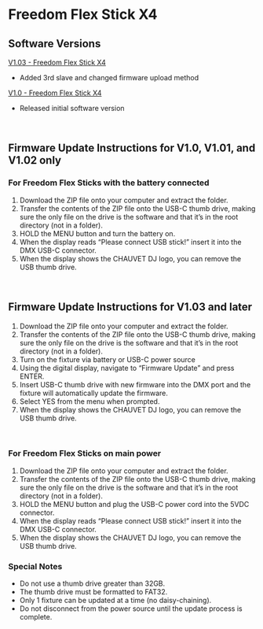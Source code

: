 # Freedom Flex Stick X4

## Software Versions

[V1.03 - Freedom Flex Stick X4](https://github.com/Chauvet-DJ/FREEDOMFLEXSTICKX4/blob/1156d4059134018623b327cb5b46691ea676e66b/Firmware/V1.03.zip)
- Added 3rd slave and changed firmware upload method

[V1.0 - Freedom Flex Stick X4](https://github.com/Chauvet-DJ/FREEDOMFLEXSTICKX4/blob/b7bbfd5e181b2707c9e82f3a3799c86493d94c71/Firmware/V1.0.zip)
- Released initial software version

&nbsp;

## Firmware Update Instructions for V1.0, V1.01, and V1.02 only

### For Freedom Flex Sticks with the battery connected
1. Download the ZIP file onto your computer and extract the folder. 
2. Transfer the contents of the ZIP file onto the USB-C thumb drive, making sure the only file on the drive is the software and that it’s in the root directory (not in a folder). 
3. HOLD the MENU button and turn the battery on. 
4. When the display reads “Please connect USB stick!” insert it into the DMX USB-C connector. 
5. When the display shows the CHAUVET DJ logo, you can remove the USB thumb drive. 

&nbsp;

## Firmware Update Instructions for V1.03 and later

1. Download the ZIP file onto your computer and extract the folder. 
2. Transfer the contents of the ZIP file onto the USB-C thumb drive, making sure the only file on the drive is the software and that it’s in the root directory (not in a folder). 
3. Turn on the fixture via battery or USB-C power source 
4. Using the digital display, navigate to “Firmware Update” and press ENTER. 
5. Insert USB-C thumb drive with new firmware into the DMX port and the fixture will automatically update the firmware. 
6. Select YES from the menu when prompted. 
7. When the display shows the CHAUVET DJ logo, you can remove the USB thumb drive.

&nbsp;

### For Freedom Flex Sticks on main power
1. Download the ZIP file onto your computer and extract the folder. 
2. Transfer the contents of the ZIP file onto the USB-C thumb drive, making sure the only file on the drive is the software and that it’s in the root directory (not in a folder). 
3. HOLD the MENU button and plug the USB-C power cord into the 5VDC connector. 
4. When the display reads “Please connect USB stick!” insert it into the DMX USB-C connector. 
5. When the display shows the CHAUVET DJ logo, you can remove the USB thumb drive. 


### Special Notes
* Do not use a thumb drive greater than 32GB.
* The thumb drive must be formatted to FAT32.
* Only 1 fixture can be updated at a time (no daisy-chaining).
* Do not disconnect from the power source until the update process is complete.
